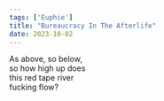 ```yaml
---
tags: ['Euphie']
title: "Bureaucracy In The Afterlife"
date: 2023-10-02
---
```


As above, so below,  
so how high up does  
this red tape river  
fucking flow?

